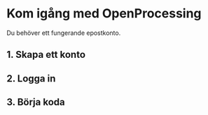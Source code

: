 # Kom igång med OpenProcessing

Du behöver ett fungerande epostkonto.

## 1. Skapa ett konto

## 2. Logga in

## 3. Börja koda

